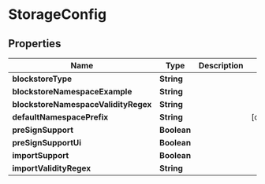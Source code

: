 

# StorageConfig


## Properties

Name | Type | Description | Notes
------------ | ------------- | ------------- | -------------
**blockstoreType** | **String** |  | 
**blockstoreNamespaceExample** | **String** |  | 
**blockstoreNamespaceValidityRegex** | **String** |  | 
**defaultNamespacePrefix** | **String** |  |  [optional]
**preSignSupport** | **Boolean** |  | 
**preSignSupportUi** | **Boolean** |  | 
**importSupport** | **Boolean** |  | 
**importValidityRegex** | **String** |  | 



